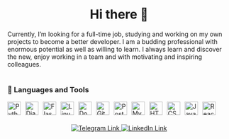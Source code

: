 <h1 align="center"> Hi there 👋 </h1>

 Currently, I’m looking for a full-time job, studying and working on my own projects to become a better developer. I am a budding professional with enormous potential as well as willing to learn. I always learn and discover the new, enjoy working in a team and with motivating and inspiring colleagues.
 
#

### 🧰 Languages and Tools

<div>
 <img align="left" alt="Python" width="30px" style="margin-right:10px;" src="https://cdn.jsdelivr.net/gh/devicons/devicon/icons/python/python-original.svg" />

 <img align="left" alt="Django" width="30px" style="margin-right:10px;" src="https://cdn.jsdelivr.net/gh/devicons/devicon/icons/django/django-plain-wordmark.svg" />

 <img align="left" alt="Flask" width="30px" style="margin-right:10px;" src="https://cdn.jsdelivr.net/gh/devicons/devicon/icons/flask/flask-original-wordmark.svg" />

 <img align="left" alt="Linux" width="30px" style="margin-right:10px;" src="https://cdn.jsdelivr.net/gh/devicons/devicon/icons/linux/linux-original.svg" />

 <img align="left" alt="Docker" width="30px" style="margin-right:10px;"  src="https://cdn.jsdelivr.net/gh/devicons/devicon/icons/docker/docker-original.svg" />

 <img align="left" alt="Git" width="30px" style="margin-right:10px;" alt="git"  src="https://cdn.jsdelivr.net/gh/devicons/devicon/icons/git/git-original.svg" />

 <img align="left" alt="PostgreSql" width="30px" style="margin-right:10px;" alt="git" src="https://cdn.jsdelivr.net/gh/devicons/devicon/icons/postgresql/postgresql-original.svg" />

 <img align="left" alt="MySql" width="30px" style="margin-right:10px;" alt="git" src="https://cdn.jsdelivr.net/gh/devicons/devicon/icons/mysql/mysql-original.svg" />

 <img align="left" alt="HTML5" width="30px" style="margin-right:10px;" src="https://cdn.jsdelivr.net/gh/devicons/devicon/icons/html5/html5-original.svg" />

 <img align="left" alt="CSS3" width="30px" style="margin-right:10px;" src="https://cdn.jsdelivr.net/gh/devicons/devicon/icons/css3/css3-original.svg" />

 <img align="left" alt="JavaScript" width="30px" style="margin-right:10px;" src="https://cdn.jsdelivr.net/gh/devicons/devicon/icons/javascript/javascript-original.svg" />
 
 
<img align="left" alt="ReactJS" width="30px" style="margin-right:10px;" src="https://cdn.jsdelivr.net/gh/devicons/devicon/icons/react/react-original.svg" />
 </div>
<br><br><br>

 <div align="center">
    <a href="https://t.me/oleh_skupeiko">
    <img src="https://img.shields.io/static/v1?label=Me%20on&message=Telegram&color=29a1d4&style=for-the-badge&logo=telegram" alt="Telegram Link"/>
    </a>
    <a href="https://www.linkedin.com/in/oleh-skupeiko/">
        <img src="https://img.shields.io/static/v1?label=Me%20on&message=LinkedIn&color=0a66c2&style=for-the-badge&logo=linkedin" alt="LinkedIn Link"/>
    </a>
</div>
